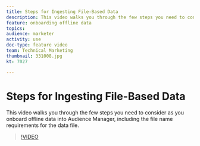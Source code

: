 ```yaml
---
title: Steps for Ingesting File-Based Data
description: This video walks you through the few steps you need to consider as you onboard offline data into Audience Manager, including the file name requirements for the data file.
feature: onboarding offline data
topics: 
audience: marketer
activity: use
doc-type: feature video
team: Technical Marketing
thumbnail: 331008.jpg
kt: 7027

---
```


# Steps for Ingesting File-Based Data

This video walks you through the few steps you need to consider as you onboard offline data into Audience Manager, including the file name requirements for the data file.

>[!VIDEO](https://video.tv.adobe.com/v/331008/?quality=12&learn=on)
